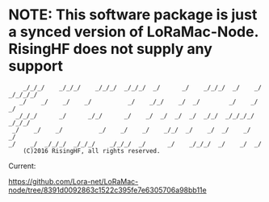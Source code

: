 # NOTE: This software package is just a synced version of LoRaMac-Node. RisingHF does not supply any support

```
    _/_/_/    _/_/_/    _/_/_/  _/_/_/  _/      _/    _/_/_/  _/    _/  _/_/_/_/
   _/    _/    _/    _/          _/    _/_/    _/  _/        _/    _/  _/
  _/_/_/      _/      _/_/      _/    _/  _/  _/  _/  _/_/  _/_/_/_/  _/_/_/
 _/    _/    _/          _/    _/    _/    _/_/  _/    _/  _/    _/  _/
_/    _/  _/_/_/  _/_/_/    _/_/_/  _/      _/    _/_/_/  _/    _/  _/
    (C)2016 RisingHF, all rights reserved.
```

Current:

https://github.com/Lora-net/LoRaMac-node/tree/8391d0092863c1522c395fe7e6305706a98bb11e
